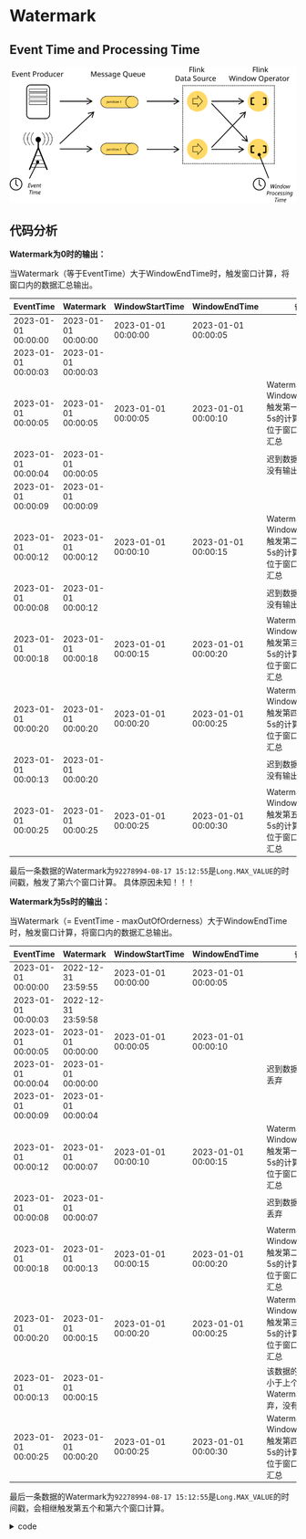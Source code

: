 # Watermark

## Event Time and Processing Time

![](../../assets/img/flink/event_processing_time.svg)

## 代码分析

**Watermark为0时的输出：**

当Watermark（等于EventTime）大于WindowEndTime时，触发窗口计算，将窗口内的数据汇总输出。

| EventTime           | Watermark           | WindowStartTime     | WindowEndTime       | 备注                                                     |
|---------------------|---------------------|---------------------|---------------------|--------------------------------------------------------|
| 2023-01-01 00:00:00 | 2023-01-01 00:00:00 | 2023-01-01 00:00:00 | 2023-01-01 00:00:05 |                                                        |
| 2023-01-01 00:00:03 | 2023-01-01 00:00:03 |                     |                     |                                                        |
| 2023-01-01 00:00:05 | 2023-01-01 00:00:05 | 2023-01-01 00:00:05 | 2023-01-01 00:00:10 | Watermark >= WindowEndTime，触发第一个窗口为5s的计算，将上方位于窗口内的数据汇总 |
| 2023-01-01 00:00:04 | 2023-01-01 00:00:05 |                     |                     | 迟到数据被丢弃，没有输出                                           |
| 2023-01-01 00:00:09 | 2023-01-01 00:00:09 |                     |                     |                                                        |
| 2023-01-01 00:00:12 | 2023-01-01 00:00:12 | 2023-01-01 00:00:10 | 2023-01-01 00:00:15 | Watermark >= WindowEndTime，触发第二个窗口为5s的计算，将上方位于窗口内的数据汇总 |
| 2023-01-01 00:00:08 | 2023-01-01 00:00:12 |                     |                     | 迟到数据被丢弃，没有输出                                           |
| 2023-01-01 00:00:18 | 2023-01-01 00:00:18 | 2023-01-01 00:00:15 | 2023-01-01 00:00:20 | Watermark >= WindowEndTime，触发第三个窗口为5s的计算，将上方位于窗口内的数据汇总 |
| 2023-01-01 00:00:20 | 2023-01-01 00:00:20 | 2023-01-01 00:00:20 | 2023-01-01 00:00:25 | Watermark >= WindowEndTime，触发第四个窗口为5s的计算，将上方位于窗口内的数据汇总 |
| 2023-01-01 00:00:13 | 2023-01-01 00:00:20 |                     |                     | 迟到数据被丢弃，没有输出                                           |
| 2023-01-01 00:00:25 | 2023-01-01 00:00:25 | 2023-01-01 00:00:25 | 2023-01-01 00:00:30 | Watermark >= WindowEndTime，触发第五个窗口为5s的计算，将上方位于窗口内的数据汇总 |

最后一条数据的Watermark为`92278994-08-17 15:12:55`是`Long.MAX_VALUE`的时间戳，触发了第六个窗口计算。
具体原因未知！！！

**Watermark为5s时的输出：**

当Watermark（= EventTime - maxOutOfOrderness）大于WindowEndTime时，触发窗口计算，将窗口内的数据汇总输出。

| EventTime           | Watermark           | WindowStartTime     | WindowEndTime       | 备注                                                     |
|---------------------|---------------------|---------------------|---------------------|--------------------------------------------------------|
| 2023-01-01 00:00:00 | 2022-12-31 23:59:55 | 2023-01-01 00:00:00 | 2023-01-01 00:00:05 |                                                        |
| 2023-01-01 00:00:03 | 2022-12-31 23:59:58 |                     |                     |                                                        |
| 2023-01-01 00:00:05 | 2023-01-01 00:00:00 | 2023-01-01 00:00:05 | 2023-01-01 00:00:10 |                                                        |
| 2023-01-01 00:00:04 | 2023-01-01 00:00:00 |                     |                     | 迟到数据，没有被丢弃                                             |
| 2023-01-01 00:00:09 | 2023-01-01 00:00:04 |                     |                     |                                                        |
| 2023-01-01 00:00:12 | 2023-01-01 00:00:07 | 2023-01-01 00:00:10 | 2023-01-01 00:00:15 | Watermark >= WindowEndTime，触发第一个窗口为5s的计算，将上方位于窗口内的数据汇总 |
| 2023-01-01 00:00:08 | 2023-01-01 00:00:07 |                     |                     | 迟到数据，没有被丢弃                                             |
| 2023-01-01 00:00:18 | 2023-01-01 00:00:13 | 2023-01-01 00:00:15 | 2023-01-01 00:00:20 | Watermark >= WindowEndTime，触发第二个窗口为5s的计算，将上方位于窗口内的数据汇总 |
| 2023-01-01 00:00:20 | 2023-01-01 00:00:15 | 2023-01-01 00:00:20 | 2023-01-01 00:00:25 | Watermark >= WindowEndTime，触发第三个窗口为5s的计算，将上方位于窗口内的数据汇总 |
| 2023-01-01 00:00:13 | 2023-01-01 00:00:15 |                     |                     | 该数据的EventTime小于上个数据的Watermark，被丢弃，没有输出                 |
| 2023-01-01 00:00:25 | 2023-01-01 00:00:20 | 2023-01-01 00:00:25 | 2023-01-01 00:00:30 | Watermark >= WindowEndTime，触发第四个窗口为5s的计算，将上方位于窗口内的数据汇总 |

最后一条数据的Watermark为`92278994-08-17 15:12:55`是`Long.MAX_VALUE`的时间戳，会相继触发第五个和第六个窗口计算。

<details> <summary>code</summary>

```
package com.github.zag13.demo;

import org.apache.flink.api.common.eventtime.Watermark;
import org.apache.flink.api.common.eventtime.WatermarkGenerator;
import org.apache.flink.api.common.eventtime.WatermarkOutput;
import org.apache.flink.api.common.eventtime.WatermarkStrategy;
import org.apache.flink.streaming.api.environment.StreamExecutionEnvironment;
import org.apache.flink.streaming.api.functions.source.SourceFunction;
import org.apache.flink.streaming.api.functions.windowing.ProcessWindowFunction;
import org.apache.flink.streaming.api.windowing.assigners.TumblingEventTimeWindows;
import org.apache.flink.streaming.api.windowing.time.Time;
import org.apache.flink.streaming.api.windowing.windows.TimeWindow;
import org.apache.flink.util.Collector;

import java.text.SimpleDateFormat;
import java.time.Duration;

public class WatermarkDemo {

    public static void main(String[] args) throws Exception {
        SimpleDateFormat sdf = new SimpleDateFormat("yyyy-MM-dd HH:mm:ss");

        StreamExecutionEnvironment env = StreamExecutionEnvironment.getExecutionEnvironment();

        env.setParallelism(1);

        env.addSource(new MySource())
                .assignTimestampsAndWatermarks(
                        WatermarkStrategy.forGenerator((ctx) -> new MyWatermarkGenerator(Duration.ofSeconds(5)))
                                .withTimestampAssigner((event, timestamp) -> Long.parseLong(event.split(",")[1]))
                                .withIdleness(Duration.ofSeconds(30))
                )
                .keyBy(i -> i.split(",")[0])
                .window(TumblingEventTimeWindows.of(Time.seconds(5)))
                .process(new ProcessWindowFunction<String, String, String, TimeWindow>() {
                    @Override
                    public void process(String key, Context context, Iterable<String> elements, Collector<String> out) throws Exception {
                        System.out.println("--------------------  START  --------------------");
                        System.out.println("Watermark：" + sdf.format(context.currentWatermark()));
                        for (String element : elements) {
                            System.out.println("Key: " + key +
                                    ", EventTime: " + sdf.format(Long.parseLong(element.split(",")[1])) +
                                    ", WindowStart: " + sdf.format(context.window().getStart()) +
                                    ", WindowEnd: " + sdf.format(context.window().getEnd()));
                        }
                        System.out.println("--------------------   END   --------------------");
                    }
                });

        env.execute("Watermark Demo");
    }

    public static class MySource implements SourceFunction<String> {
        private final String[] simulateData = new String[]{
                "Hello zag13!,1672502400000",
                "Hello zag13!,1672502403000",
                "Hello zag13!,1672502405000",
                "Hello zag13!,1672502404000",
                "Hello zag13!,1672502409000",
                "Hello zag13!,1672502412000",
                "Hello zag13!,1672502408000",
                "Hello zag13!,1672502418000",
                "Hello zag13!,1672502420000",
                "Hello zag13!,1672502413000",
                "Hello zag13!,1672502425000",
        };
        private       boolean  isRunning    = true;
        long lastEventTs = 0;

        @Override
        public void run(SourceContext<String> sourceContext) throws Exception {
            for (String s : simulateData) {
                if (!isRunning) break;
                long currentEventTime = Long.parseLong(s.split(",")[1]);
                if (lastEventTs != 0 && lastEventTs < currentEventTime) {
                    Thread.sleep(currentEventTime - lastEventTs);
                } else {
                    Thread.sleep(1000);
                }
                lastEventTs = currentEventTime;
                sourceContext.collect(s);
            }
        }

        @Override
        public void cancel() {
            isRunning = false;
        }
    }

    public static class MyWatermarkGenerator implements WatermarkGenerator<String> {
        private       long maxTimestamp;
        private final long outOfOrdernessMillis;

        public MyWatermarkGenerator(Duration maxOutOfOrderness) {
            this.outOfOrdernessMillis = maxOutOfOrderness.toMillis();
            this.maxTimestamp = Long.MIN_VALUE + this.outOfOrdernessMillis + 1L;
        }

        @Override
        public void onEvent(String event, long eventTimestamp, WatermarkOutput output) {
            this.maxTimestamp = Math.max(this.maxTimestamp, eventTimestamp);

            SimpleDateFormat sdf = new SimpleDateFormat("yyyy-MM-dd HH:mm:ss");
            long eventTime = Long.parseLong(event.split(",")[1]);
            long watermark = this.maxTimestamp - this.outOfOrdernessMillis;
            System.out.println("Input: " + event + ", EventTime: " + sdf.format(eventTime) + ", Watermark: " + sdf.format(watermark));
            output.emitWatermark(new Watermark(watermark));
        }

        @Override
        public void onPeriodicEmit(WatermarkOutput watermarkOutput) {
//            System.out.println("系统周期性的发射水印，CurrentTimestamp: " + System.currentTimeMillis());
        }
    }

}
```

</details>